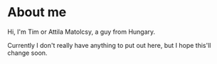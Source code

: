 # About me
Hi, I'm Tim or Attila Matolcsy, a guy from Hungary.<br />

Currently I don't really have anything to put out here, but I hope this'll change soon.
